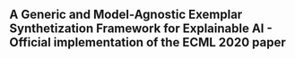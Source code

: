 ## A Generic and Model-Agnostic Exemplar Synthetization Framework for Explainable AI - Official implementation of the ECML 2020 paper
